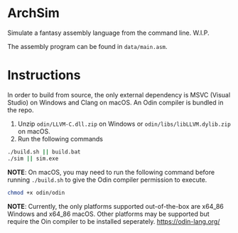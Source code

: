 # ArchSim
Simulate a fantasy assembly language from the command line. W.I.P.

The assembly program can be found in `data/main.asm`.

# Instructions
In order to build from source, the only external dependency is MSVC (Visual Studio) on Windows and Clang on macOS. An Odin compiler is bundled in the repo.
1. Unzip `odin/LLVM-C.dll.zip` on Windows or `odin/libs/libLLVM.dylib.zip` on macOS.
2. Run the following commands
```bash
./build.sh || build.bat
./sim || sim.exe
```

**NOTE**: On macOS, you may need to run the following command before running `./build.sh` to give the Odin compiler permission to execute.
```bash
chmod +x odin/odin
```

**NOTE**: Currently, the only platforms supported out-of-the-box are x64_86 Windows and x64_86 macOS. Other platforms may be supported but require the Oin compiler to be installed seperately. https://odin-lang.org/
